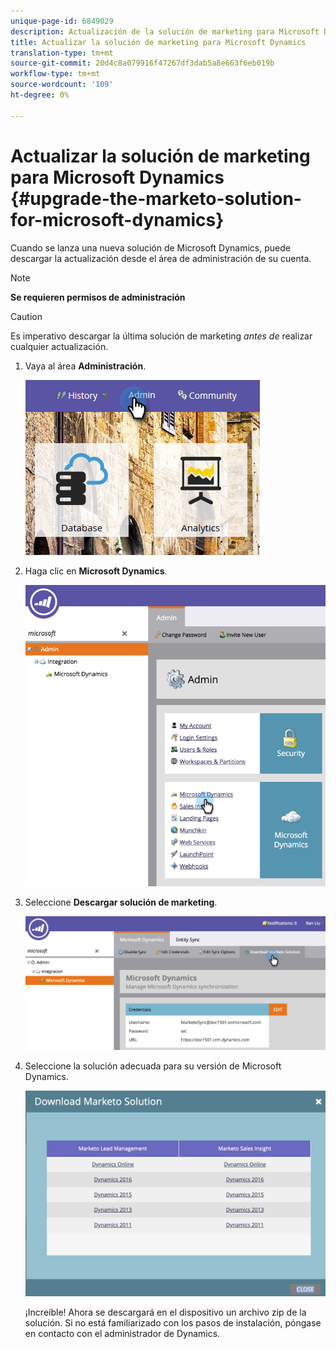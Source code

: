 ```yaml
---
unique-page-id: 6849029
description: Actualización de la solución de marketing para Microsoft Dynamics - Documentos de marketing - Documentación del producto
title: Actualizar la solución de marketing para Microsoft Dynamics
translation-type: tm+mt
source-git-commit: 20d4c8a079916f47267df3dab5a8e663f6eb019b
workflow-type: tm+mt
source-wordcount: '109'
ht-degree: 0%

---
```



# Actualizar la solución de marketing para Microsoft Dynamics {#upgrade-the-marketo-solution-for-microsoft-dynamics}

Cuando se lanza una nueva solución de Microsoft Dynamics, puede descargar la actualización desde el área de administración de su cuenta.

>[!NOTE]
>
>**Se requieren permisos de administración**

>[!CAUTION]
>
>Es imperativo descargar la última solución de marketing _antes de_ realizar cualquier actualización.

1. Vaya al área **Administración**.

   ![](assets/admin.png)

1. Haga clic en **Microsoft Dynamics**.

   ![](assets/image2015-3-16-10-3a51-3a25.png)

1. Seleccione **Descargar solución de marketing**.

   ![](assets/image2015-3-16-10-3a52-3a1.png)

1. Seleccione la solución adecuada para su versión de Microsoft Dynamics.

   ![](assets/msd-online.png)

   ¡Increíble! Ahora se descargará en el dispositivo un archivo zip de la solución. Si no está familiarizado con los pasos de instalación, póngase en contacto con el administrador de Dynamics.
